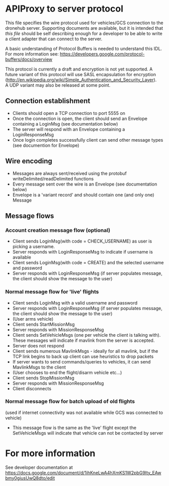 # APIProxy to server protocol

 This file specifies the wire protocol used for vehicles/GCS connection to the dronehub server.  Supporting documents
 are available, but it is intended that _this file_ should be self describing enough for a developer to be able to
 write a client adapter that can connect to the server. 
 
 A basic understanding of Protocol Buffers is needed to understand this IDL.  For more information see:
 https://developers.google.com/protocol-buffers/docs/overview
 
 This protocol is currently a draft and encryption is not yet supported.  A future variant 
 of this protocol will use SASL encapsulation for encryption 
 (http://en.wikipedia.org/wiki/Simple_Authentication_and_Security_Layer).  
 A UDP variant may also be released at some point.

## Connection establishment
 * Clients should open a TCP connection to port 5555 on <server name tbd> 
 * Once the connection is open, the client should send an Envelope containing a LoginMsg (see documentation below)
 * The server will respond with an Envelope containing a LoginResponseMsg
 * Once login completes successfully client can send other message types (see documention for Envelope)
 
## Wire encoding
 * Messages are always sent/received using the protobuf writeDelimited/readDelimited functions
 * Every message sent over the wire is an Envelope (see documentation below)
 * Envelope is a 'variant record' and should contain one (and only one) Message 

 
## Message flows
 
### Account creation message flow (optional)
 * Client sends LoginMsg(with code = CHECK_USERNAME) as user is picking a username.
 * Server responds with LoginResponseMsg to indicate if username is available
 * Client sends LoginMsg(with code = CREATE) and the selected username and password
 * Server responds with LoginResponseMsg (if server populates message, the client should show the message to the user)

### Normal message flow for 'live' flights
 * Client sends LoginMsg with a valid username and password
 * Server responds with LoginResponseMsg (if server populates message, the client should show the message to the user)
 * (User arms vehicle)
 * Client sends StartMissionMsg
 * Server responds with MissionResponseMsg
 * Client sends SetVehicleMsgs (one per vehicle the client is talking with).  These messages will indicate if mavlink 
   from the server is accepted.
 * Server does not respond
 * Client sends numerous MavlinkMsgs - ideally for all mavlink, but if the TCP link begins to back up client can use 
   heuristics to drop packets
 * If server wants to send commands/queries to vehicles, it can send MavlinkMsgs to the client
 * (User chooses to end the flight/disarm vehicle etc...)
 * Client sends StopMissionMsg
 * Server responds with MissionResponseMsg
 * Client disconnects

### Normal message flow for batch upload of old flights
(used if internet connectivity was not available while GCS was connected to vehicle)
  * This message flow is the same as the 'live' flight except the SetVehicleMsgs will indicate 
    that vehicle can not be contacted by server
 
# For more information 
See developer documentation at https://docs.google.com/document/d/1ihKneLwA4hXmKS1W2pbG9lty_EAwbmy0giusUwQ8dto/edit
 
